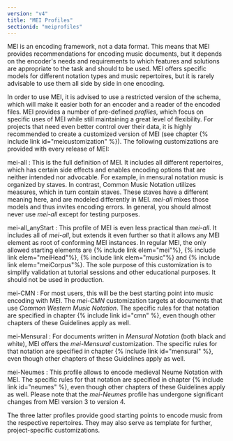 ```yaml
---
version: "v4"
title: "MEI Profiles"
sectionid: "meiprofiles"
---
```


MEI is an encoding framework, not a data format. This means that MEI provides recommendations for encoding music documents, but it depends on the encoder's needs and requirements to which features and solutions are appropriate to the task and should to be used. MEI offers specific models for different notation types and music repertoires, but it is rarely advisable to use them all side by side in one encoding.

In order to use MEI, it is advised to use a restricted version of the schema, which will make it easier both for an encoder and a reader of the encoded files. MEI provides a number of pre-defined _profiles_, which focus on specific uses of MEI while still maintaining a great level of flexibility. For projects that need even better control over their data, it is highly recommended to create a customized version of MEI (see chapter {% include link id="meicustomization" %}). The following customizations are provided with every release of MEI:

mei-all
: This is the full definition of MEI. It includes all different repertoires, which has certain side effects and enables encoding options that are neither intended nor advocable. For example, in mensural notation music is organized by staves. In contrast, Common Music Notation utilizes measures, which in turn contain staves. These staves have a different meaning here, and are modeled differently in MEI. _mei-all_ mixes those models and thus invites encoding errors. In general, you should almost never use _mei-all_ except for testing purposes.

mei-all_anyStart
: This profile of MEI is even less practical than _mei-all_. It includes all of _mei-all_, but extends it even further so that it allows any MEI element as root of conforming MEI instances. In regular MEI, the only allowed starting elements are {% include link elem="mei"%}, {% include link elem="meiHead"%}, {% include link elem="music"%} and {% include link elem="meiCorpus"%}. The sole purpose of this customization is to simplify validation at tutorial sessions and other educational purposes. It should not be used in production.

mei-CMN
: For most users, this will be the best starting point into music encoding with MEI. The _mei-CMN_ customization targets at documents that use _Common Western Music Notation_. The specific rules for that notation are specified in chapter {% include link id="cmn" %}, even though other chapters of these Guidelines apply as well.

mei-Mensural
: For documents written in _Mensural Notation_ (both black and white), MEI offers the _mei-Mensural_ customization. The specific rules for that notation are specified in chapter {% include link id="mensural" %}, even though other chapters of these Guidelines apply as well.

mei-Neumes
: This profile allows to encode medieval Neume Notation with MEI. The specific rules for that notation are specified in chapter {% include link id="neumes" %}, even though other chapters of these Guidelines apply as well. Please note that the _mei-Neumes_ profile has undergone significant changes from MEI version 3 to version 4.

The three latter profiles provide good starting points to encode music from the respective repertoires. They may also serve as template for further, project-specific customizations.
